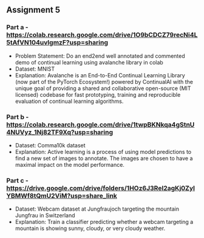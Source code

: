 ## Assignment 5

### Part a - https://colab.research.google.com/drive/1O9bCDCZ79recNi4L5tAfVN104uvlgmzF?usp=sharing
* Problem Statement: Do an end2end well annotated and commented demo of continual learning using avalanche library in colab
* Dataset: MNIST
* Explanation: Avalanche is an End-to-End Continual Learning Library (now part of the PyTorch Ecosystem!) powered by ContinualAI with the unique goal of providing a shared and collaborative open-source (MIT licensed) codebase for fast prototyping, training and reproducible evaluation of continual learning algorithms.

### Part b - https://colab.research.google.com/drive/1twpBKNkqa4gStnU4NUVyz_1Nj82TF9Xq?usp=sharing
* Dataset: Comma10k dataset
* Explanation: Active learning is a process of using model predictions to find a new set of images to annotate. The images are chosen to have a maximal impact on the model performance.

### Part c - https://drive.google.com/drive/folders/1HOz6J3ReI2agKj0ZyIYBMWf8tQmU2ViM?usp=share_link
* Dataset: Webcam dataset at Jungfraujoch targeting the mountain Jungfrau in Switzerland
* Explanation: Train a classifier predicting whether a webcam targeting a mountain is showing sunny, cloudy, or very cloudy weather.
